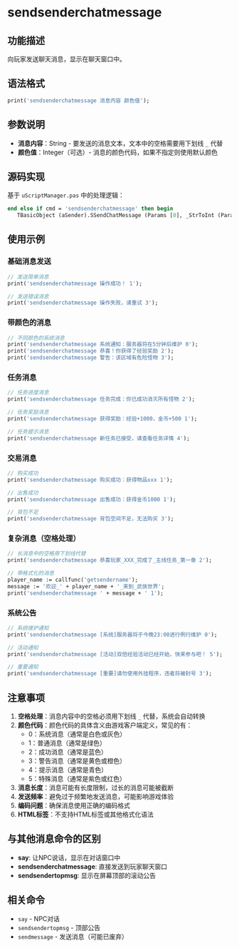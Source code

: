 # sendsenderchatmessage

## 功能描述
向玩家发送聊天消息，显示在聊天窗口中。

## 语法格式
```pascal
print('sendsenderchatmessage 消息内容 颜色值');
```

## 参数说明
- **消息内容**：String - 要发送的消息文本，文本中的空格需要用下划线 `_` 代替
- **颜色值**：Integer（可选）- 消息的颜色代码，如果不指定则使用默认颜色

## 源码实现
基于 `uScriptManager.pas` 中的处理逻辑：

```pascal
end else if cmd = 'sendsenderchatmessage' then begin
   TBasicObject (aSender).SSendChatMessage (Params [0], _StrToInt (Params[1]));
```

## 使用示例

### 基础消息发送
```pascal
// 发送简单消息
print('sendsenderchatmessage 操作成功！ 1');

// 发送错误消息
print('sendsenderchatmessage 操作失败，请重试 3');
```

### 带颜色的消息
```pascal
// 不同颜色的系统消息
print('sendsenderchatmessage 系统通知：服务器将在5分钟后维护 0');
print('sendsenderchatmessage 恭喜！你获得了经验奖励 2');
print('sendsenderchatmessage 警告：该区域有危险怪物 3');
```

### 任务消息
```pascal
// 任务进度消息
print('sendsenderchatmessage 任务完成：你已成功消灭所有怪物 2');

// 任务奖励消息
print('sendsenderchatmessage 获得奖励：经验+1000，金币+500 1');

// 任务提示消息
print('sendsenderchatmessage 新任务已接受，请查看任务详情 4');
```

### 交易消息
```pascal
// 购买成功
print('sendsenderchatmessage 购买成功：获得物品xxx 1');

// 出售成功
print('sendsenderchatmessage 出售成功：获得金币1000 1');

// 背包不足
print('sendsenderchatmessage 背包空间不足，无法购买 3');
```

### 复杂消息（空格处理）
```pascal
// 长消息中的空格用下划线代替
print('sendsenderchatmessage 恭喜玩家_XXX_完成了_主线任务_第一章 2');

// 带格式化的消息
player_name := callfunc('getsendername');
message := '欢迎_' + player_name + '_来到_武侠世界';
print('sendsenderchatmessage ' + message + ' 1');
```

### 系统公告
```pascal
// 系统维护通知
print('sendsenderchatmessage [系统]服务器将于今晚23:00进行例行维护 0');

// 活动通知
print('sendsenderchatmessage [活动]双倍经验活动已经开始，快来参与吧！ 5');

// 重要通知
print('sendsenderchatmessage [重要]请勿使用外挂程序，违者将被封号 3');
```

## 注意事项

1. **空格处理**：消息内容中的空格必须用下划线 `_` 代替，系统会自动转换
2. **颜色代码**：颜色代码的具体含义由游戏客户端定义，常见的有：
   - 0：系统消息（通常是白色或灰色）
   - 1：普通消息（通常是绿色）
   - 2：成功消息（通常是蓝色）
   - 3：警告消息（通常是黄色或橙色）
   - 4：提示消息（通常是青色）
   - 5：特殊消息（通常是紫色或红色）
3. **消息长度**：消息可能有长度限制，过长的消息可能被截断
4. **发送频率**：避免过于频繁地发送消息，可能影响游戏体验
5. **编码问题**：确保消息使用正确的编码格式
6. **HTML标签**：不支持HTML标签或其他格式化语法

## 与其他消息命令的区别

- **say**: 让NPC说话，显示在对话窗口中
- **sendsenderchatmessage**: 直接发送到玩家聊天窗口
- **sendsendertopmsg**: 显示在屏幕顶部的滚动公告

## 相关命令
- `say` - NPC对话
- `sendsendertopmsg` - 顶部公告
- `sendmessage` - 发送消息（可能已废弃）